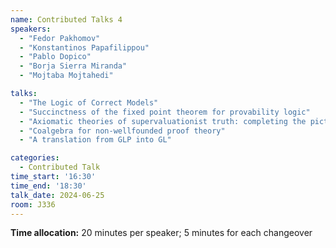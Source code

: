 ```yaml
---
name: Contributed Talks 4
speakers: 
  - "Fedor Pakhomov"
  - "Konstantinos Papafilippou"
  - "Pablo Dopico"
  - "Borja Sierra Miranda"
  - "Mojtaba Mojtahedi"

talks: 
  - "The Logic of Correct Models"
  - "Succinctness of the fixed point theorem for provability logic"
  - "Axiomatic theories of supervaluationist truth: completing the picture"
  - "Coalgebra for non-wellfounded proof theory"
  - "A translation from GLP into GL"

categories:
  - Contributed Talk
time_start: '16:30'
time_end: '18:30'
talk_date: 2024-06-25
room: J336
---
```

**Time allocation:** 20 minutes per speaker; 5 minutes for each changeover
